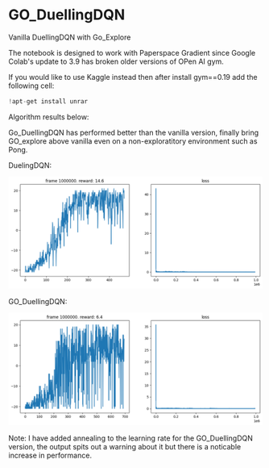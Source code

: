 # GO_DuellingDQN

Vanilla DuellingDQN with Go_Explore

The notebook is designed to work with Paperspace Gradient since Google Colab's update to 3.9 has broken older versions of OPen AI gym.

If you would like to use Kaggle instead then after install gym==0.19 add the following cell:

```python
!apt-get install unrar
```

Algorithm results below:

Go_DuellingDQN has performed better than the vanilla version, finally bring GO_explore above vanilla even on a non-exploratitory environment such as Pong.

DuelingDQN:

![DuelingDQN](https://github.com/robjlyons/GO_DQN/blob/main/GO_DuelingDQN/DuellingDQN_Vanilla.png "DuellingDQN_Vanilla")

GO_DuellingDQN:

![GO_DuellingDQN](https://github.com/robjlyons/GO_DQN/blob/main/GO_DuelingDQN/GO_DuellingDQN.png "GO_DuellingDQN")

Note: I have added annealing to the learning rate for the GO_DuellingDQN version, the output spits out a warning about it but there is a noticable increase in performance.
